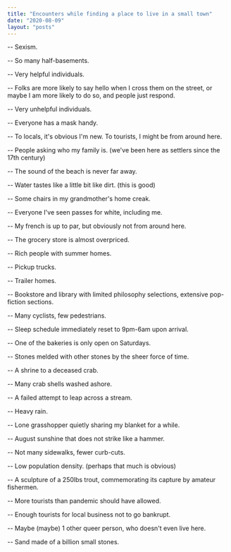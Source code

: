 ```yaml
---
title: "Encounters while finding a place to live in a small town"
date: "2020-08-09"
layout: "posts"
---
```


-- Sexism.

-- So many half-basements.

-- Very helpful individuals.

-- Folks are more likely to say hello when I cross them on the street, or maybe I am more likely to do so, and people just respond.

-- Very unhelpful individuals.

-- Everyone has a mask handy.

-- To locals, it's obvious I'm new. To tourists, I might be from around here.

-- People asking who my family is. (we've been here as settlers since the 17th century)

-- The sound of the beach is never far away.

-- Water tastes like a little bit like dirt. (this is good)

-- Some chairs in my grandmother's home creak.

-- Everyone I've seen passes for white, including me.

-- My french is up to par, but obviously not from around here.

-- The grocery store is almost overpriced.

-- Rich people with summer homes.

-- Pickup trucks.

-- Trailer homes.

-- Bookstore and library with limited philosophy selections, extensive pop-fiction sections.

-- Many cyclists, few pedestrians.

-- Sleep schedule immediately reset to 9pm-6am upon arrival.

-- One of the bakeries is only open on Saturdays.

-- Stones melded with other stones by the sheer force of time.

-- A shrine to a deceased crab.

-- Many crab shells washed ashore.

-- A failed attempt to leap across a stream.

-- Heavy rain.

-- Lone grasshopper quietly sharing my blanket for a while.

-- August sunshine that does not strike like a hammer.

-- Not many sidewalks, fewer curb-cuts.

-- Low population density. (perhaps that much is obvious)

-- A sculpture of a 250lbs trout, commemorating its capture by amateur fishermen.

-- More tourists than pandemic should have allowed.

-- Enough tourists for local business not to go bankrupt.

-- Maybe (maybe) 1 other queer person, who doesn't even live here.

-- Sand made of a billion small stones.
